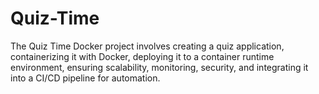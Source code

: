 # Quiz-Time

The Quiz Time Docker project involves creating a quiz application, containerizing it with Docker, deploying it to a container runtime environment, ensuring scalability, monitoring, security, and integrating it into a CI/CD pipeline for automation.
